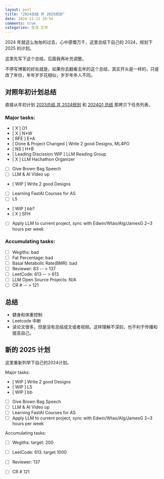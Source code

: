 ```yaml
---
layout: post
title: "2024总结 并 2025规划"
date: 2024-12-31 20:54
comments: true
categories: 生活 工作
---
```


2024 年就这么匆匆的过去，心中感慨万千，这里总结下自己的 2024，规划下 2025 的计划。

这里先写下这个总结，后面我再补充调整。

不停写博客的好处就是，如果你去翻看去年的这个总结，其实开头是一样的，只是改了年份，年年岁岁花相似，岁岁年年人不同。

<!--more-->

## 对照年初计划总结

直接从年初计划 [2023总结 并 2024规划](https://iphyer.github.io/blog/2024/01/15/2023Summary/) 和 [2024Q1 总结](https://iphyer.github.io/blog/2024/04/15/ReviewQ1/) 那拷贝下任务列表，

### Major tasks:

- [ X ] O1
- [ X ] N*W
- [ RFE ] E*A 
- [ Done & Project Changed ] Write 2 good Designs, ML4PO
- [ NS ] H*B
- [ Leading Discission WIP ] LLM Reading Group 
- [ X ] LLM Hachathon Organizer 
- [  ] Give Brown Bag Speech
- [  ] LLM & AI Video up
- [ WIP ] Write 2 good Designs
- [  ] Learning FastAI Courses for AS
- [  ] L5
- [ WIP ] bb?
- [ X ] SFH
- [  ] Apply LLM to current project, sync with Edwin/Wtao/Alg/JamesG 2~3 hours per week


### Accumulating tasks:

- [  ] Wegiths: bad 
- [  ] Fat Percentage: bad
- [  ] Basal Metabolic Rate(BMR): bad
- [  ] Reviewer: 83 -- > 137
- [  ] LeetCode: 613 -- > 613
- [  ] LLM Open Source Projects: N/A
- [  ] CR # -- > 121

## 总结

* 健身和体重控制
* Leetcode 中断
* 读论文很多，但是没有总结成文或者视频。这样理解不深刻，也不利于传播和提高自己。

## 新的 2025 计划

这里重新列举下自己的2024计划。

Major tasks:

- [ WIP ] Write 2 good Designs
- [ WIP ] L5
- [ WIP ] bb


- [  ] Give Brown Bag Speech
- [  ] LLM & AI Video up
- [  ] Learning FastAI Courses for AS
- [  ] Apply LLM to current project, sync with Edwin/Wtao/Alg/JamesG 2~3 hours per week

Accumulating tasks:

- [  ] Wegiths: target: 200
- [  ] LeetCode: 613. target 1000


- [  ] Reviewer: 137
- [  ] CR # 121
